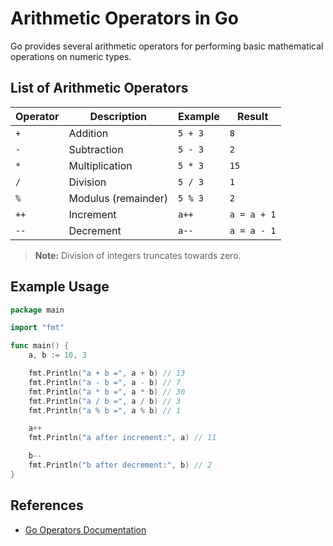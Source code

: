 # Arithmetic Operators in Go

Go provides several arithmetic operators for performing basic mathematical operations on numeric types.

## List of Arithmetic Operators

| Operator | Description        | Example      | Result |
|----------|-------------------|--------------|--------|
| `+`      | Addition          | `5 + 3`      | `8`    |
| `-`      | Subtraction       | `5 - 3`      | `2`    |
| `*`      | Multiplication    | `5 * 3`      | `15`   |
| `/`      | Division          | `5 / 3`      | `1`    |
| `%`      | Modulus (remainder) | `5 % 3`   | `2`    |
| `++`     | Increment         | `a++`        | `a = a + 1` |
| `--`     | Decrement         | `a--`        | `a = a - 1` |

> **Note:** Division of integers truncates towards zero.

## Example Usage

```go
package main

import "fmt"

func main() {
    a, b := 10, 3

    fmt.Println("a + b =", a + b) // 13
    fmt.Println("a - b =", a - b) // 7
    fmt.Println("a * b =", a * b) // 30
    fmt.Println("a / b =", a / b) // 3
    fmt.Println("a % b =", a % b) // 1

    a++
    fmt.Println("a after increment:", a) // 11

    b--
    fmt.Println("b after decrement:", b) // 2
}
```

## References

- [Go Operators Documentation](https://go.dev/ref/spec#Operators)